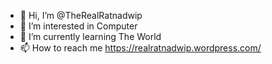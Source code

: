 - 👋 Hi, I’m @TheRealRatnadwip
- 👀 I’m interested in Computer
- 🌱 I’m currently learning The World
- 📫 How to reach me https://realratnadwip.wordpress.com/

